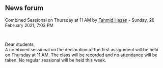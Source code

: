 <h2>News forum</h2><a href="https://moodle.cse.buet.ac.bd/user/view.php?id=1880&course=565"></a>
Combined Sessional on Thursday at 11 AM
by <a href="https://moodle.cse.buet.ac.bd/user/view.php?id=1880&course=565">Tahmid Hasan</a> - Sunday, 28 February 2021, 7:03 PM


 

Dear students,<br />A combined sessional on the declaration of the first assignment will be held on Thursday at 11 AM. The class will be recorded and no attendance will be taken. No regular sessional will be held this week.







